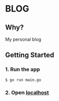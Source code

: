 # BLOG

## Why?

My personal blog

## Getting Started

### 1. Run the app
```bash
$ go run main.go
```

### 2. Open [localhost](http.localhost:3000/)



